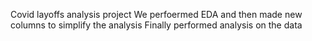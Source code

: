 Covid layoffs analysis project
We perfoermed EDA and then made new columns to simplify the analysis
Finally performed analysis on the data
